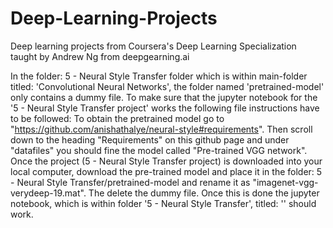# Deep-Learning-Projects
Deep learning projects from Coursera's Deep Learning Specialization taught by Andrew Ng from deepgearning.ai


In the folder: 5 - Neural Style Transfer folder which is within main-folder titled: 'Convolutional Neural Networks', the folder named 'pretrained-model' only contains a dummy file. To make sure that the jupyter notebook for the '5 - Neural Style Transfer project' works the following file instructions have to be followed: To obtain the pretrained model go to "https://github.com/anishathalye/neural-style#requirements". Then scroll down to the heading "Requirements" on this github page and under "datafiles" you should fine the model called "Pre-trained VGG network". Once the project (5 - Neural Style Transfer project) is downloaded into your local computer, download the pre-trained model and place it in the folder: 5 - Neural Style Transfer/pretrained-model and rename it as "imagenet-vgg-verydeep-19.mat". The delete the dummy file. Once this is done the jupyter notebook, which is within folder '5 - Neural Style Transfer', titled: '' should work.
